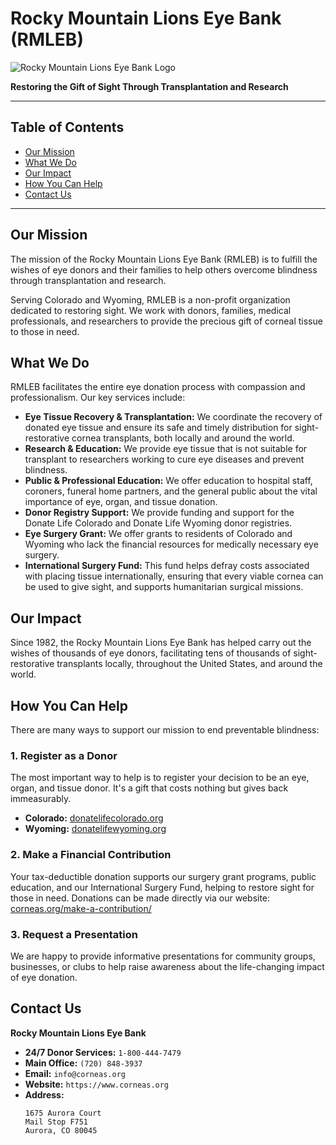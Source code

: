 # Rocky Mountain Lions Eye Bank (RMLEB)

![Rocky Mountain Lions Eye Bank Logo](https://www.corneas.org/wp-content/uploads/2021/01/RMLEB-logo.png)

**Restoring the Gift of Sight Through Transplantation and Research**

---

## Table of Contents

- [Our Mission](#our-mission)
- [What We Do](#what-we-do)
- [Our Impact](#our-impact)
- [How You Can Help](#how-you-can-help)
- [Contact Us](#contact-us)

---

## Our Mission

The mission of the Rocky Mountain Lions Eye Bank (RMLEB) is to fulfill the wishes of eye donors and their families to help others overcome blindness through transplantation and research.

Serving Colorado and Wyoming, RMLEB is a non-profit organization dedicated to restoring sight. We work with donors, families, medical professionals, and researchers to provide the precious gift of corneal tissue to those in need.

## What We Do

RMLEB facilitates the entire eye donation process with compassion and professionalism. Our key services include:

* **Eye Tissue Recovery & Transplantation:** We coordinate the recovery of donated eye tissue and ensure its safe and timely distribution for sight-restorative cornea transplants, both locally and around the world.
* **Research & Education:** We provide eye tissue that is not suitable for transplant to researchers working to cure eye diseases and prevent blindness.
* **Public & Professional Education:** We offer education to hospital staff, coroners, funeral home partners, and the general public about the vital importance of eye, organ, and tissue donation.
* **Donor Registry Support:** We provide funding and support for the Donate Life Colorado and Donate Life Wyoming donor registries.
* **Eye Surgery Grant:** We offer grants to residents of Colorado and Wyoming who lack the financial resources for medically necessary eye surgery.
* **International Surgery Fund:** This fund helps defray costs associated with placing tissue internationally, ensuring that every viable cornea can be used to give sight, and supports humanitarian surgical missions.

## Our Impact

Since 1982, the Rocky Mountain Lions Eye Bank has helped carry out the wishes of thousands of eye donors, facilitating tens of thousands of sight-restorative transplants locally, throughout the United States, and around the world.

## How You Can Help

There are many ways to support our mission to end preventable blindness:

### 1. Register as a Donor

The most important way to help is to register your decision to be an eye, organ, and tissue donor. It's a gift that costs nothing but gives back immeasurably.

* **Colorado:** [donatelifecolorado.org](https://donatelifecolorado.org/)
* **Wyoming:** [donatelifewyoming.org](https://donatelifewyoming.org/)

### 2. Make a Financial Contribution

Your tax-deductible donation supports our surgery grant programs, public education, and our International Surgery Fund, helping to restore sight for those in need.
Donations can be made directly via our website: [corneas.org/make-a-contribution/](https://www.corneas.org/make-a-contribution/)

### 3. Request a Presentation

We are happy to provide informative presentations for community groups, businesses, or clubs to help raise awareness about the life-changing impact of eye donation.

## Contact Us

**Rocky Mountain Lions Eye Bank**

* **24/7 Donor Services:** `1-800-444-7479`
* **Main Office:** `(720) 848-3937`
* **Email:** `info@corneas.org`
* **Website:** `https://www.corneas.org`
* **Address:**
    ```plaintext
    1675 Aurora Court
    Mail Stop F751
    Aurora, CO 80045
    ```
